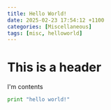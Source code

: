 ```yaml
---
title: Hello World!
date: 2025-02-23 17:54:12 +1100
categories: [Miscellaneous]
tags: [misc, helloworld]
---
```


# This is a header

I'm contents

```python
print "hello world!"
```


